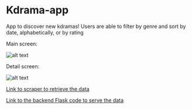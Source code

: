 # Kdrama-app
App to discover new kdramas! Users are able to filter by genre and sort by date, alphabetically, or by rating

Main screen: 

![alt text](http://i.imgur.com/yZ3NKJ5l.jpg "Main screen")

Detail screen:

![alt text](http://i.imgur.com/RZKvXDBl.png "Detail screen")

[Link to scraper to retrieve the data](https://github.com/rvlvrocelot/kdrama-scraper)

[Link to the backend Flask code to serve the data](https://gist.github.com/rvlvrocelot/0c75cf2b2fa7b1634bd9)
